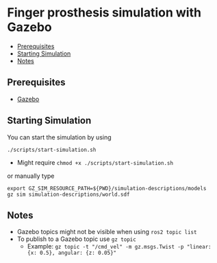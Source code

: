 # Finger prosthesis simulation with Gazebo

- [Prerequisites](#prerequisites)
- [Starting Simulation](#starting-simulation)
- [Notes](#notes)

## Prerequisites
- [Gazebo](https://gazebosim.org/api/sim/8/index.html)

## Starting Simulation
You can start the simulation by using 
```
./scripts/start-simulation.sh
```
- Might require `chmod +x ./scripts/start-simulation.sh`

or manually type 
```
export GZ_SIM_RESOURCE_PATH=${PWD}/simulation-descriptions/models
gz sim simulation-descriptions/world.sdf
```

## Notes
- Gazebo topics might not be visible when using `ros2 topic list`
- To publish to a Gazebo topic use `gz topic`
    * Example: `gz topic -t "/cmd_vel" -m gz.msgs.Twist -p "linear: {x: 0.5}, angular: {z: 0.05}"`

